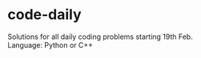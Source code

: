 # code-daily
Solutions for all daily coding problems starting 19th Feb. <br />
Language: Python or C++
